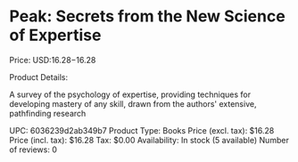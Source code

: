 # Peak: Secrets from the New Science of Expertise

Price: USD:$16.28-$16.28

Product Details:

A survey of the psychology of expertise, providing techniques for developing mastery of any skill, drawn from the authors' extensive, pathfinding research

UPC: 6036239d2ab349b7
Product Type: Books
Price (excl. tax): $16.28
Price (incl. tax): $16.28
Tax: $0.00
Availability: In stock (5 available)
Number of reviews: 0